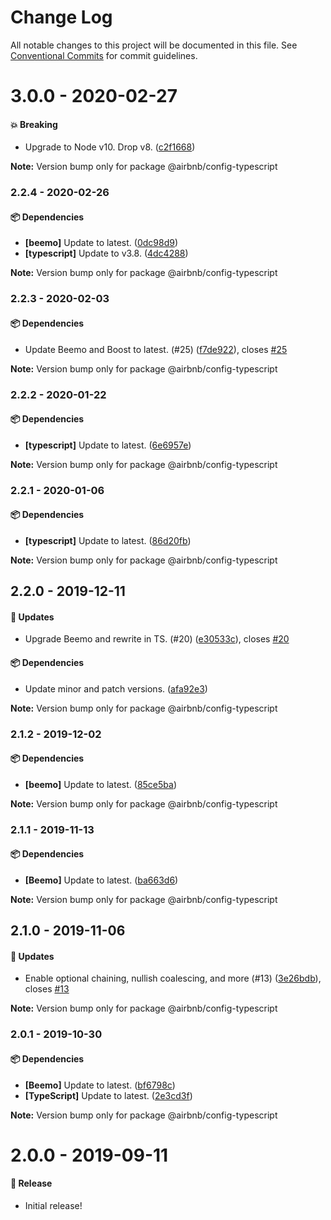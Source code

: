 # Change Log

All notable changes to this project will be documented in this file.
See [Conventional Commits](https://conventionalcommits.org) for commit guidelines.

# 3.0.0 - 2020-02-27

#### 💥 Breaking

- Upgrade to Node v10. Drop v8. ([c2f1668](https://github.com/airbnb/nimbus/commit/c2f1668))

**Note:** Version bump only for package @airbnb/config-typescript





### 2.2.4 - 2020-02-26

#### 📦 Dependencies

- **[beemo]** Update to latest. ([0dc98d9](https://github.com/airbnb/nimbus/commit/0dc98d9))
- **[typescript]** Update to v3.8. ([4dc4288](https://github.com/airbnb/nimbus/commit/4dc4288))

**Note:** Version bump only for package @airbnb/config-typescript





### 2.2.3 - 2020-02-03

#### 📦 Dependencies

- Update Beemo and Boost to latest. (#25) ([f7de922](https://github.com/airbnb/nimbus/commit/f7de922)), closes [#25](https://github.com/airbnb/nimbus/issues/25)

**Note:** Version bump only for package @airbnb/config-typescript





### 2.2.2 - 2020-01-22

#### 📦 Dependencies

- **[typescript]** Update to latest. ([6e6957e](https://github.com/airbnb/nimbus/commit/6e6957e))

**Note:** Version bump only for package @airbnb/config-typescript





### 2.2.1 - 2020-01-06

#### 📦 Dependencies

- **[typescript]** Update to latest. ([86d20fb](https://github.com/airbnb/nimbus/commit/86d20fb))

**Note:** Version bump only for package @airbnb/config-typescript





## 2.2.0 - 2019-12-11

#### 🚀 Updates

- Upgrade Beemo and rewrite in TS. (#20) ([e30533c](https://github.com/airbnb/nimbus/commit/e30533c)), closes [#20](https://github.com/airbnb/nimbus/issues/20)

#### 📦 Dependencies

- Update minor and patch versions. ([afa92e3](https://github.com/airbnb/nimbus/commit/afa92e3))

**Note:** Version bump only for package @airbnb/config-typescript





### 2.1.2 - 2019-12-02

#### 📦 Dependencies

- **[beemo]** Update to latest. ([85ce5ba](https://github.com/airbnb/nimbus/commit/85ce5ba))

**Note:** Version bump only for package @airbnb/config-typescript





### 2.1.1 - 2019-11-13

#### 📦 Dependencies

- **[Beemo]** Update to latest. ([ba663d6](https://github.com/airbnb/nimbus/commit/ba663d6))

**Note:** Version bump only for package @airbnb/config-typescript





## 2.1.0 - 2019-11-06

#### 🚀 Updates

- Enable optional chaining, nullish coalescing, and more (#13) ([3e26bdb](https://github.com/airbnb/nimbus/commit/3e26bdb)), closes [#13](https://github.com/airbnb/nimbus/issues/13)

**Note:** Version bump only for package @airbnb/config-typescript





### 2.0.1 - 2019-10-30

#### 📦 Dependencies

- **[Beemo]** Update to latest. ([bf6798c](https://github.com/airbnb/nimbus/commit/bf6798c))
- **[TypeScript]** Update to latest. ([2e3cd3f](https://github.com/airbnb/nimbus/commit/2e3cd3f))

**Note:** Version bump only for package @airbnb/config-typescript





# 2.0.0 - 2019-09-11

#### 🎉 Release

- Initial release!
